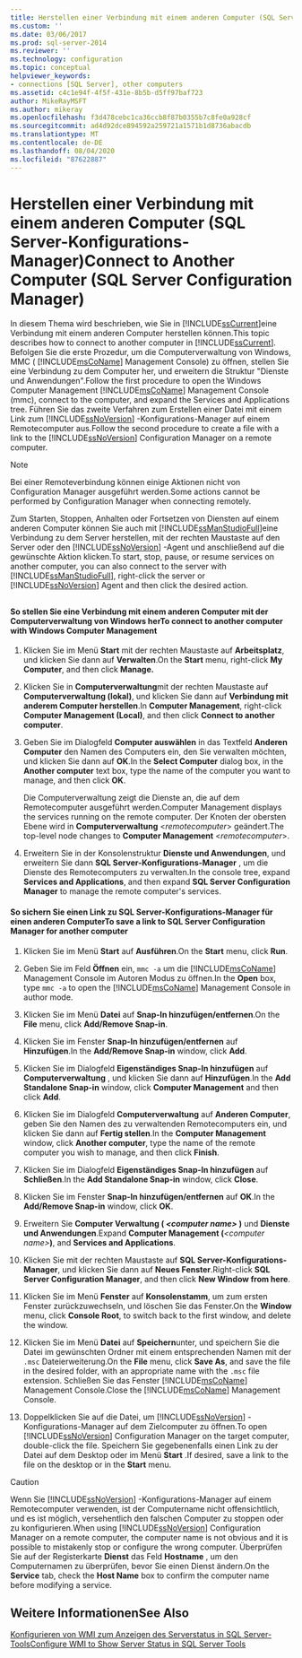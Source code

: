 ```yaml
---
title: Herstellen einer Verbindung mit einem anderen Computer (SQL Server-Konfigurations-Manager) | Microsoft-Dokumentation
ms.custom: ''
ms.date: 03/06/2017
ms.prod: sql-server-2014
ms.reviewer: ''
ms.technology: configuration
ms.topic: conceptual
helpviewer_keywords:
- connections [SQL Server], other computers
ms.assetid: c4c1e94f-4f5f-431e-8b5b-d5ff97baf723
author: MikeRayMSFT
ms.author: mikeray
ms.openlocfilehash: f3d478cebc1ca36ccb8f87b0355b7c8fe0a928cf
ms.sourcegitcommit: ad4d92dce894592a259721a1571b1d8736abacdb
ms.translationtype: MT
ms.contentlocale: de-DE
ms.lasthandoff: 08/04/2020
ms.locfileid: "87622887"
---
```

# <a name="connect-to-another-computer-sql-server-configuration-manager"></a><span data-ttu-id="2d59b-102">Herstellen einer Verbindung mit einem anderen Computer (SQL Server-Konfigurations-Manager)</span><span class="sxs-lookup"><span data-stu-id="2d59b-102">Connect to Another Computer (SQL Server Configuration Manager)</span></span>
  <span data-ttu-id="2d59b-103">In diesem Thema wird beschrieben, wie Sie in [!INCLUDE[ssCurrent](../../includes/sscurrent-md.md)]eine Verbindung mit einem anderen Computer herstellen können.</span><span class="sxs-lookup"><span data-stu-id="2d59b-103">This topic describes how to connect to another computer in [!INCLUDE[ssCurrent](../../includes/sscurrent-md.md)].</span></span> <span data-ttu-id="2d59b-104">Befolgen Sie die erste Prozedur, um die Computerverwaltung von Windows, MMC ( [!INCLUDE[msCoName](../../includes/msconame-md.md)] Management Console) zu öffnen, stellen Sie eine Verbindung zu dem Computer her, und erweitern die Struktur "Dienste und Anwendungen".</span><span class="sxs-lookup"><span data-stu-id="2d59b-104">Follow the first procedure to open the Windows Computer Management [!INCLUDE[msCoName](../../includes/msconame-md.md)] Management Console (mmc), connect to the computer, and expand the Services and Applications tree.</span></span> <span data-ttu-id="2d59b-105">Führen Sie das zweite Verfahren zum Erstellen einer Datei mit einem Link zum [!INCLUDE[ssNoVersion](../../includes/ssnoversion-md.md)] -Konfigurations-Manager auf einem Remotecomputer aus.</span><span class="sxs-lookup"><span data-stu-id="2d59b-105">Follow the second procedure to create a file with a link to the [!INCLUDE[ssNoVersion](../../includes/ssnoversion-md.md)] Configuration Manager on a remote computer.</span></span>  
  
> [!NOTE]  
>  <span data-ttu-id="2d59b-106">Bei einer Remoteverbindung können einige Aktionen nicht von Configuration Manager ausgeführt werden.</span><span class="sxs-lookup"><span data-stu-id="2d59b-106">Some actions cannot be performed by Configuration Manager when connecting remotely.</span></span>  
  
 <span data-ttu-id="2d59b-107">Zum Starten, Stoppen, Anhalten oder Fortsetzen von Diensten auf einem anderen Computer können Sie auch mit [!INCLUDE[ssManStudioFull](../../includes/ssmanstudiofull-md.md)]eine Verbindung zu dem Server herstellen, mit der rechten Maustaste auf den Server oder den [!INCLUDE[ssNoVersion](../../includes/ssnoversion-md.md)] -Agent und anschließend auf die gewünschte Aktion klicken.</span><span class="sxs-lookup"><span data-stu-id="2d59b-107">To start, stop, pause, or resume services on another computer, you can also connect to the server with [!INCLUDE[ssManStudioFull](../../includes/ssmanstudiofull-md.md)], right-click the server or [!INCLUDE[ssNoVersion](../../includes/ssnoversion-md.md)] Agent and then click the desired action.</span></span>  
  
##  <a name="SSMSProcedure"></a>  
  
#### <a name="to-connect-to-another-computer-with-windows-computer-management"></a><span data-ttu-id="2d59b-108">So stellen Sie eine Verbindung mit einem anderen Computer mit der Computerverwaltung von Windows her</span><span class="sxs-lookup"><span data-stu-id="2d59b-108">To connect to another computer with Windows Computer Management</span></span>  
  
1.  <span data-ttu-id="2d59b-109">Klicken Sie im Menü **Start** mit der rechten Maustaste auf **Arbeitsplatz**, und klicken Sie dann auf **Verwalten**.</span><span class="sxs-lookup"><span data-stu-id="2d59b-109">On the **Start** menu, right-click **My Computer**, and then click **Manage.**</span></span>  
  
2.  <span data-ttu-id="2d59b-110">Klicken Sie in **Computerverwaltung**mit der rechten Maustaste auf **Computerverwaltung (lokal)**, und klicken Sie dann auf **Verbindung mit anderem Computer herstellen**.</span><span class="sxs-lookup"><span data-stu-id="2d59b-110">In **Computer Management**, right-click **Computer Management (Local)**, and then click **Connect to another computer**.</span></span>  
  
3.  <span data-ttu-id="2d59b-111">Geben Sie im Dialogfeld **Computer auswählen** in das Textfeld **Anderen Computer** den Namen des Computers ein, den Sie verwalten möchten, und klicken Sie dann auf **OK**.</span><span class="sxs-lookup"><span data-stu-id="2d59b-111">In the **Select Computer** dialog box, in the **Another computer** text box, type the name of the computer you want to manage, and then click **OK**.</span></span>  
  
     <span data-ttu-id="2d59b-112">Die Computerverwaltung zeigt die Dienste an, die auf dem Remotecomputer ausgeführt werden.</span><span class="sxs-lookup"><span data-stu-id="2d59b-112">Computer Management displays the services running on the remote computer.</span></span> <span data-ttu-id="2d59b-113">Der Knoten der obersten Ebene wird in **Computerverwaltung** \<*remotecomputer*> geändert.</span><span class="sxs-lookup"><span data-stu-id="2d59b-113">The top-level node changes to **Computer Management** \<*remotecomputer*>.</span></span>  
  
4.  <span data-ttu-id="2d59b-114">Erweitern Sie in der Konsolenstruktur **Dienste und Anwendungen**, und erweitern Sie dann **SQL Server-Konfigurations-Manager** , um die Dienste des Remotecomputers zu verwalten.</span><span class="sxs-lookup"><span data-stu-id="2d59b-114">In the console tree, expand **Services and Applications**, and then expand **SQL Server Configuration Manager** to manage the remote computer's services.</span></span>  
  
#### <a name="to-save-a-link-to-sql-server-configuration-manager-for-another-computer"></a><span data-ttu-id="2d59b-115">So sichern Sie einen Link zu SQL Server-Konfigurations-Manager für einen anderen Computer</span><span class="sxs-lookup"><span data-stu-id="2d59b-115">To save a link to SQL Server Configuration Manager for another computer</span></span>  
  
1.  <span data-ttu-id="2d59b-116">Klicken Sie im Menü **Start** auf **Ausführen**.</span><span class="sxs-lookup"><span data-stu-id="2d59b-116">On the **Start** menu, click **Run**.</span></span>  
  
2.  <span data-ttu-id="2d59b-117">Geben Sie im Feld **Öffnen** ein, `mmc -a` um die [!INCLUDE[msCoName](../../includes/msconame-md.md)] Management Console im Autoren Modus zu öffnen.</span><span class="sxs-lookup"><span data-stu-id="2d59b-117">In the **Open** box, type `mmc -a` to open the [!INCLUDE[msCoName](../../includes/msconame-md.md)] Management Console in author mode.</span></span>  
  
3.  <span data-ttu-id="2d59b-118">Klicken Sie im Menü **Datei** auf **Snap-In hinzufügen/entfernen**.</span><span class="sxs-lookup"><span data-stu-id="2d59b-118">On the **File** menu, click **Add/Remove Snap-in**.</span></span>  
  
4.  <span data-ttu-id="2d59b-119">Klicken Sie im Fenster **Snap-In hinzufügen/entfernen** auf **Hinzufügen**.</span><span class="sxs-lookup"><span data-stu-id="2d59b-119">In the **Add/Remove Snap-in** window, click **Add**.</span></span>  
  
5.  <span data-ttu-id="2d59b-120">Klicken Sie im Dialogfeld **Eigenständiges Snap-In hinzufügen** auf **Computerverwaltung** , und klicken Sie dann auf **Hinzufügen**.</span><span class="sxs-lookup"><span data-stu-id="2d59b-120">In the **Add Standalone Snap-in** window, click **Computer Management** and then click **Add**.</span></span>  
  
6.  <span data-ttu-id="2d59b-121">Klicken Sie im Dialogfeld **Computerverwaltung** auf **Anderen Computer**, geben Sie den Namen des zu verwaltenden Remotecomputers ein, und klicken Sie dann auf **Fertig stellen**.</span><span class="sxs-lookup"><span data-stu-id="2d59b-121">In the **Computer Management** window, click **Another computer**, type the name of the remote computer you wish to manage, and then click **Finish**.</span></span>  
  
7.  <span data-ttu-id="2d59b-122">Klicken Sie im Dialogfeld **Eigenständiges Snap-In hinzufügen** auf **Schließen**.</span><span class="sxs-lookup"><span data-stu-id="2d59b-122">In the **Add Standalone Snap-in** window, click **Close**.</span></span>  
  
8.  <span data-ttu-id="2d59b-123">Klicken Sie im Fenster **Snap-In hinzufügen/entfernen** auf **OK**.</span><span class="sxs-lookup"><span data-stu-id="2d59b-123">In the **Add/Remove Snap-in** window, click **OK**.</span></span>  
  
9. <span data-ttu-id="2d59b-124">Erweitern Sie **Computer Verwaltung ( ***\<computer name>*** )** und **Dienste und Anwendungen**.</span><span class="sxs-lookup"><span data-stu-id="2d59b-124">Expand **Computer Management (***\<computer name>***)**, and **Services and Applications**.</span></span>  
  
10. <span data-ttu-id="2d59b-125">Klicken Sie mit der rechten Maustaste auf **SQL Server-Konfigurations-Manager**, und klicken Sie dann auf **Neues Fenster**.</span><span class="sxs-lookup"><span data-stu-id="2d59b-125">Right-click **SQL Server Configuration Manager**, and then click **New Window from here**.</span></span>  
  
11. <span data-ttu-id="2d59b-126">Klicken Sie im Menü **Fenster** auf **Konsolenstamm**, um zum ersten Fenster zurückzuwechseln, und löschen Sie das Fenster.</span><span class="sxs-lookup"><span data-stu-id="2d59b-126">On the **Window** menu, click **Console Root**, to switch back to the first window, and delete the window.</span></span>  
  
12. <span data-ttu-id="2d59b-127">Klicken Sie im Menü **Datei** auf **Speichern**unter, und speichern Sie die Datei im gewünschten Ordner mit einem entsprechenden Namen mit der `.msc` Dateierweiterung.</span><span class="sxs-lookup"><span data-stu-id="2d59b-127">On the **File** menu, click **Save As**, and save the file in the desired folder, with an appropriate name with the `.msc` file extension.</span></span> <span data-ttu-id="2d59b-128">Schließen Sie das Fenster [!INCLUDE[msCoName](../../includes/msconame-md.md)] Management Console.</span><span class="sxs-lookup"><span data-stu-id="2d59b-128">Close the [!INCLUDE[msCoName](../../includes/msconame-md.md)] Management Console.</span></span>  
  
13. <span data-ttu-id="2d59b-129">Doppelklicken Sie auf die Datei, um [!INCLUDE[ssNoVersion](../../includes/ssnoversion-md.md)] -Konfigurations-Manager auf dem Zielcomputer zu öffnen.</span><span class="sxs-lookup"><span data-stu-id="2d59b-129">To open [!INCLUDE[ssNoVersion](../../includes/ssnoversion-md.md)] Configuration Manager on the target computer, double-click the file.</span></span> <span data-ttu-id="2d59b-130">Speichern Sie gegebenenfalls einen Link zu der Datei auf dem Desktop oder im Menü **Start** .</span><span class="sxs-lookup"><span data-stu-id="2d59b-130">If desired, save a link to the file on the desktop or in the **Start** menu.</span></span>  
  
> [!CAUTION]  
>  <span data-ttu-id="2d59b-131">Wenn Sie [!INCLUDE[ssNoVersion](../../includes/ssnoversion-md.md)] -Konfigurations-Manager auf einem Remotecomputer verwenden, ist der Computername nicht offensichtlich, und es ist möglich, versehentlich den falschen Computer zu stoppen oder zu konfigurieren.</span><span class="sxs-lookup"><span data-stu-id="2d59b-131">When using [!INCLUDE[ssNoVersion](../../includes/ssnoversion-md.md)] Configuration Manager on a remote computer, the computer name is not obvious and it is possible to mistakenly stop or configure the wrong computer.</span></span> <span data-ttu-id="2d59b-132">Überprüfen Sie auf der Registerkarte **Dienst** das Feld **Hostname** , um den Computernamen zu überprüfen, bevor Sie einen Dienst ändern.</span><span class="sxs-lookup"><span data-stu-id="2d59b-132">On the **Service** tab, check the **Host Name** box to confirm the computer name before modifying a service.</span></span>  
  
## <a name="see-also"></a><span data-ttu-id="2d59b-133">Weitere Informationen</span><span class="sxs-lookup"><span data-stu-id="2d59b-133">See Also</span></span>  
 [<span data-ttu-id="2d59b-134">Konfigurieren von WMI zum Anzeigen des Serverstatus in SQL Server-Tools</span><span class="sxs-lookup"><span data-stu-id="2d59b-134">Configure WMI to Show Server Status in SQL Server Tools</span></span>](../../ssms/configure-wmi-to-show-server-status-in-sql-server-tools.md)  
  
  
